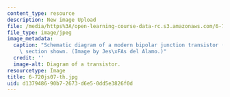 ```yaml
---
content_type: resource
description: New image Upload
file: /media/https%3A/open-learning-course-data-rc.s3.amazonaws.com/6-720j-integrated-microelectronic-devices-spring-2007/d137948690b72673d6e50dd5e3826f0d_6-720js07-th.jpg
file_type: image/jpeg
image_metadata:
  caption: "Schematic diagram of a modern bipolar junction transistor (BJT): cross\
    \ section shown. (Image by Jes\xFAs del Alamo.)"
  credit: ''
  image-alt: Diagram of a transistor.
resourcetype: Image
title: 6-720js07-th.jpg
uid: d1379486-90b7-2673-d6e5-0dd5e3826f0d
---
```

